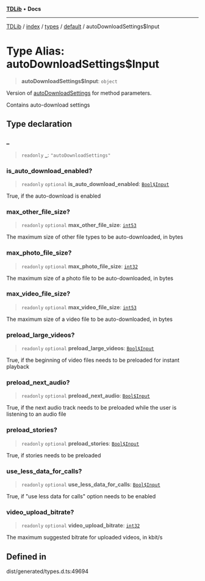 [**TDLib**](../../../../../../README.md) • **Docs**

***

[TDLib](../../../../../../modules.md) / [index](../../../../../README.md) / [types](../../../README.md) / [default](../README.md) / autoDownloadSettings$Input

# Type Alias: autoDownloadSettings$Input

> **autoDownloadSettings$Input**: `object`

Version of [autoDownloadSettings](autoDownloadSettings-1.md) for method parameters.

Contains auto-download settings

## Type declaration

### \_

> `readonly` **\_**: `"autoDownloadSettings"`

### is\_auto\_download\_enabled?

> `readonly` `optional` **is\_auto\_download\_enabled**: [`Bool$Input`](Bool$Input.md)

True, if the auto-download is enabled

### max\_other\_file\_size?

> `readonly` `optional` **max\_other\_file\_size**: [`int53`](int53-1.md)

The maximum size of other file types to be auto-downloaded, in bytes

### max\_photo\_file\_size?

> `readonly` `optional` **max\_photo\_file\_size**: [`int32`](int32-1.md)

The maximum size of a photo file to be auto-downloaded, in bytes

### max\_video\_file\_size?

> `readonly` `optional` **max\_video\_file\_size**: [`int53`](int53-1.md)

The maximum size of a video file to be auto-downloaded, in bytes

### preload\_large\_videos?

> `readonly` `optional` **preload\_large\_videos**: [`Bool$Input`](Bool$Input.md)

True, if the beginning of video files needs to be preloaded for instant playback

### preload\_next\_audio?

> `readonly` `optional` **preload\_next\_audio**: [`Bool$Input`](Bool$Input.md)

True, if the next audio track needs to be preloaded while the user is listening to an audio file

### preload\_stories?

> `readonly` `optional` **preload\_stories**: [`Bool$Input`](Bool$Input.md)

True, if stories needs to be preloaded

### use\_less\_data\_for\_calls?

> `readonly` `optional` **use\_less\_data\_for\_calls**: [`Bool$Input`](Bool$Input.md)

True, if "use less data for calls" option needs to be enabled

### video\_upload\_bitrate?

> `readonly` `optional` **video\_upload\_bitrate**: [`int32`](int32-1.md)

The maximum suggested bitrate for uploaded videos, in kbit/s

## Defined in

dist/generated/types.d.ts:49694
